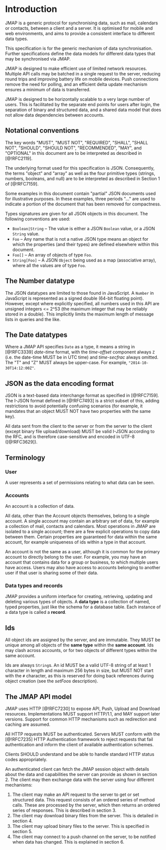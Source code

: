 # Introduction

JMAP is a generic protocol for synchronising data, such as mail, calendars or contacts, between a client and a server. It is optimised for mobile and web environments, and aims to provide a consistent interface to different data types.

This specification is for the generic mechanism of data synchronisation. Further specifications define the data models for different data types that may be synchronised via JMAP.

JMAP is designed to make efficient use of limited network resources. Multiple API calls may be batched in a single request to the server, reducing round trips and improving battery life on mobile devices. Push connections remove the need for polling, and an efficient delta update mechanism ensures a minimum of data is transferred.

JMAP is designed to be horizontally scalable to a very large number of users. This is facilitated by the separate end points for users after login, the separation of binary and structured data, and a shared data model that does not allow data dependencies between accounts.

## Notational conventions

The key words "MUST", "MUST NOT", "REQUIRED", "SHALL", "SHALL NOT", "SHOULD", "SHOULD NOT", "RECOMMENDED", "MAY", and "OPTIONAL" in this document are to be interpreted as described in [@!RFC2119].

The underlying format used for this specification is JSON. Consequently, the terms "object" and "array" as well as the four primitive types (strings, numbers, booleans, and null) are to be interpreted as described in Section 1 of [@!RFC7159].

Some examples in this document contain "partial" JSON documents used for illustrative purposes.  In these examples, three periods "..." are used to indicate a portion of the document that has been removed for compactness.

Types signatures are given for all JSON objects in this document. The following conventions are used:

* `Boolean|String` – The value is either a JSON `Boolean` value, or a JSON `String` value.
* `Foo` – Any name that is not a native JSON type means an object for which the properties (and their types) are defined elsewhere within this document.
* `Foo[]` – An array of objects of type `Foo`.
* `String[Foo]` – A JSON `Object` being used as a map (associative array), where all the values are of type `Foo`.

## The Number datatype

The JSON datatypes are limited to those found in JavaScript. A `Number` in JavaScript is represented as a signed double (64-bit floating point). However, except where explicitly specified, all numbers used in this API are unsigned integers <= 2^53 (the maximum integer that may be reliably stored in a double). This implicitly limits the maximum length of message lists in queries and the like.

## The Date datatypes

Where a JMAP API specifies `Date` as a type, it means a string in [@!RFC3339] *date-time* format, with the *time-offset* component always `Z` (i.e. the date-time MUST be in UTC time) and *time-secfrac* always omitted. The "T" and "Z" MUST always be upper-case. For example, `"2014-10-30T14:12:00Z"`.

## JSON as the data encoding format

JSON is a text-based data interchange format as specified in [@!RFC7159]. The I-JSON format defined in [@!RFC7493] is a strict subset of this, adding restrictions to avoid potentially confusing scenarios (for example, it mandates that an object MUST NOT have two properties with the same key).

All data sent from the client to the server or from the server to the client (except binary file upload/download) MUST be valid I-JSON according to the RFC, and is therefore case-sensitive and encoded in UTF-8 ([@!RFC3629]).

## Terminology

### User

A user represents a set of permissions relating to what data can be seen.

### Accounts

An account is a collection of data.

All data, other than the Account objects themselves, belong to a single account. A single account may contain an arbitrary set of data, for example a collection of mail, contacts and calendars. Most operations in JMAP are isolated to a single account; there are a few explicit operations to copy data between them. Certain properties are guaranteed for data within the same account, for example uniqueness of ids within a type in that account.

An account is not the same as a user, although it is common for the primary account to directly belong to the user. For example, you may have an account that contains data for a group or business, to which multiple users have access. Users may also have access to accounts belonging to another user if that user is sharing some of their data.

### Data types and records

JMAP provides a uniform interface for creating, retrieving, updating and deleting various types of objects. A **data type** is a collection of named, typed properties, just like the schema for a database table. Each instance of a data type is called a **record**.

## Ids

All object ids are assigned by the server, and are immutable. They MUST be unique among all objects of the **same type** within the **same account**. Ids may clash across accounts, or for two objects of different types within the same account.

Ids are always `String`s. An id MUST be a valid UTF-8 string of at least 1 character in length and maximum 256 bytes in size, but MUST NOT start with the `#` character, as this is reserved for doing back references during object creation (see the *setFoos* description).

## The JMAP API model

JMAP uses HTTP [@!RFC7230] to expose API, Push, Upload and Download resources. Implementations MUST support HTTP/1.1, and MAY support later versions. Support for common HTTP mechanisms such as redirection and caching are assumed.

All HTTP requests MUST be authenticated. Servers MUST conform with the [@!RFC7235] HTTP Authentication framework to reject requests that fail authentication and inform the client of available authentication schemes.

Clients SHOULD understand and be able to handle standard HTTP status codes appropriately.

An authenticated client can fetch the JMAP session object with details about the data and capabilities the server can provide as shown in section 2. The client may then exchange data with the server using four different mechanisms:

1. The client may make an API request to the server to get or set structured data. This request consists of an ordered series of method calls. These are processed by the server, which then returns an ordered series of responses. This is described in section 3.
2. The client may download binary files from the server. This is detailed in section 4.
3. The client may upload binary files to the server. This is specified in section 5.
4. The client may connect to a push channel on the server, to be notified when data has changed. This is explained in section 6.
